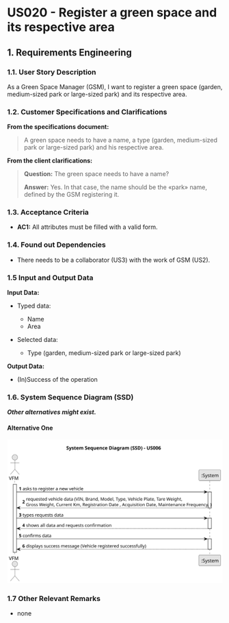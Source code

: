 # US020 - Register a green space and its respective area

## 1. Requirements Engineering

### 1.1. User Story Description

As a Green Space Manager (GSM), I want to register a green space (garden, medium-sized park or large-sized park) and its respective area.

### 1.2. Customer Specifications and Clarifications 

**From the specifications document:**

> A green space needs to have a name, a type (garden, medium-sized park or large-sized park) and his respective area.

**From the client clarifications:**

> **Question:** The green space needs to have a name?
> 
> **Answer:** Yes. In that case, the name should be the «park» name, defined by the GSM registering it.


### 1.3. Acceptance Criteria

* **AC1:** All attributes must be filled with a valid form.

### 1.4. Found out Dependencies

* There needs to be a collaborator (US3) with the work of GSM (US2).

### 1.5 Input and Output Data

**Input Data:**

* Typed data:
    * Name
    * Area
	
* Selected data:
    * Type (garden, medium-sized park or large-sized park)

**Output Data:**

* (In)Success of the operation

### 1.6. System Sequence Diagram (SSD)

**_Other alternatives might exist._**

#### Alternative One

![System Sequence Diagram - Alternative One](svg/us020-system-sequence-diagram-alternative-one.svg)

### 1.7 Other Relevant Remarks

* none